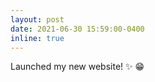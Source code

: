 ```yaml
---
layout: post
date: 2021-06-30 15:59:00-0400
inline: true
---
```

Launched my new website! :sparkles: :grin: